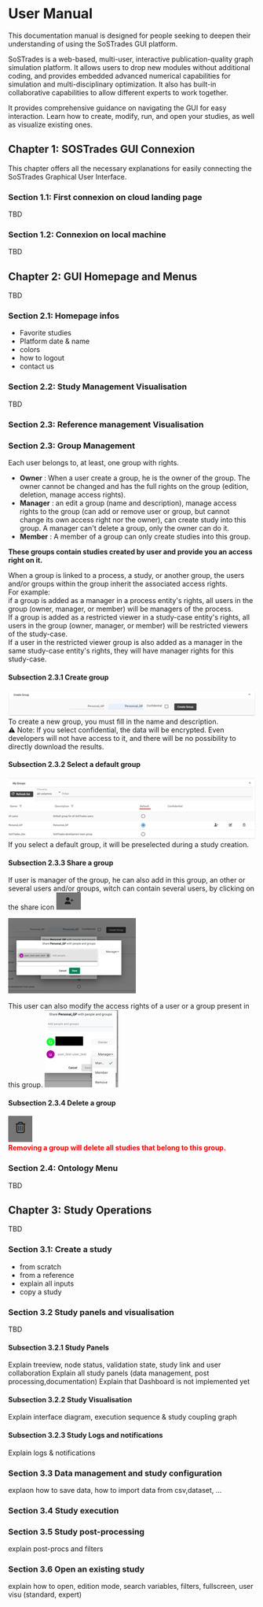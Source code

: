 # User Manual

This documentation manual is designed for people seeking to deepen their understanding of using the SoSTrades GUI platform.

SoSTrades is a web-based, multi-user, interactive publication-quality graph simulation platform. It allows users to drop new modules without additional coding, and provides embedded advanced numerical capabilities for simulation and multi-disciplinary optimization. It also has built-in collaborative capabilities to allow different experts to work together.

It provides comprehensive guidance on navigating the GUI for easy interaction. Learn how to create, modify, run, and open your studies, as well as visualize existing ones.

## Chapter 1: SOSTrades GUI Connexion 
This chapter offers all the necessary explanations for easily connecting the SoSTrades Graphical User Interface.

### Section 1.1: First connexion on cloud landing page

TBD

### Section 1.2: Connexion on local machine

TBD

## Chapter 2: GUI Homepage and Menus
TBD
### Section 2.1: Homepage infos
- Favorite studies 
- Platform date & name
- colors
- how to logout
- contact us

### Section 2.2: Study Management Visualisation
TBD

### Section 2.3: Reference management Visualisation
### Section 2.3: Group Management
Each user belongs to, at least, one group with rights. 
- **Owner** : When a user create a group, he is the owner of the group. The owner cannot be changed and has the full rights on the group (edition, deletion, manage access rights).
- **Manager** : an edit a group (name and description), manage access rights to the group (can add or remove user or group, but cannot change its own access right nor the owner), can create study into this group. A manager can't delete a group, only the owner can do it.
- **Member** : A member of a group can only create studies into this group. 

**These groups contain studies created by user and provide you an access right on it.**

When a group is linked to a process, a study, or another group, the users and/or groups within the group inherit the associated access rights.  
For example:  
if a group is added as a manager in a process entity's rights, all users in the group (owner, manager, or member) will be managers of the process.  
If a group is added as a restricted viewer in a study-case entity's rights, all users in the group (owner, manager, or member) will be restricted viewers of the study-case.  
If a user in the restricted viewer group is also added as a manager in the same study-case entity's rights, they will have manager rights for this study-case.

#### Subsection 2.3.1 Create group
![](images/group-management/create_group.png)  
To create a new group, you must fill in the name and description.  
:warning: Note: If you select confidential, the data will be encrypted. Even developers will not have access to it, and there will be no possibility to directly download the results.

#### Subsection 2.3.2 Select a default group
![](images/group-management/default_group.png) 
If you select a default group, it will be preselected during a study creation.

#### Subsection 2.3.3 Share a group
If user is manager of the group, he can also add in this group, an other or several users and/or groups, witch can contain several users, by clicking on the share icon ![](images/icon/icon_share.png)

![](images/group-management/share_group.png)

This user can also modify the access rights of a user or a group present in this group.
![](images/group-management/edit_rights.png)

#### Subsection 2.3.4 Delete a group

![](images/icon/icon_delete.png)  
**<span style="color: red;">Removing a group will delete all studies that belong to this group.</span>**

### Section 2.4: Ontology Menu
TBD
## Chapter 3: Study Operations
TBD
### Section 3.1: Create a study

- from scratch
- from a reference
- explain all inputs 
- copy a study 

### Section 3.2 Study panels and visualisation
TBD
#### Subsection 3.2.1 Study Panels
Explain treeview, node status, validation state, study link and user collaboration
Explain all study panels (data management, post processing,documentation)
Explain that Dashboard is not implemented yet 
#### Subsection 3.2.2 Study Visualisation
Explain interface diagram, execution sequence & study coupling graph

#### Subsection 3.2.3 Study Logs and notifications
Explain logs & notifications


### Section 3.3 Data management and study configuration
explaon how to save data, how to import data from csv,dataset, ...
### Section 3.4 Study execution

### Section 3.5 Study post-processing
explain post-procs and filters 

### Section 3.6 Open an existing study
explain how to open, edition mode, search variables, filters, fullscreen, user visu (standard, expert)